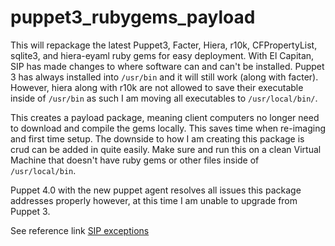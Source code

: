 puppet3_rubygems_payload
===

This will repackage the latest Puppet3, Facter, Hiera, r10k, CFPropertyList, sqlite3, and hiera-eyaml ruby gems for easy deployment. With El Capitan, SIP has made changes to where software can and can't be installed. Puppet 3 has always installed into `/usr/bin` and it will still work (along with facter). However, hiera along with r10k are not allowed to save their executable inside of `/usr/bin` as such I am moving all executables to `/usr/local/bin/`. 

This creates a payload package, meaning client computers no longer need to download and compile the gems locally. This saves time when re-imaging and first time setup. The downside to how I am creating this package is crud can be added in quite easily. Make sure and run this on a clean Virtual Machine that doesn't have ruby gems or other files inside of `/usr/local/bin`.

Puppet 4.0 with the new puppet agent resolves all issues this package addresses properly however, at this time I am unable to upgrade from Puppet 3. 

See reference link [SIP exceptions](https://derflounder.wordpress.com/2015/10/01/system-integrity-protection-adding-another-layer-to-apples-security-model/)